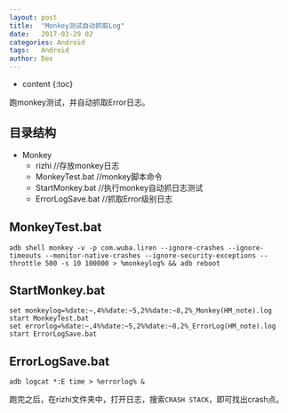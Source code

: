 ```yaml
---
layout: post
title:  "Monkey测试自动抓取Log"
date:   2017-03-29 02
categories: Android
tags:   Android 
author: Dex
---
```


* content
{:toc}


跑monkey测试，并自动抓取Error日志。







## 目录结构 ##

- Monkey
	- rizhi				//存放monkey日志
	- MonkeyTest.bat		//monkey脚本命令
	- StartMonkey.bat	//执行monkey自动抓日志测试
	- ErrorLogSave.bat	//抓取Error级别日志

## MonkeyTest.bat ##

	adb shell monkey -v -p com.wuba.liren --ignore-crashes --ignore-timeouts --monitor-native-crashes --ignore-security-exceptions --throttle 500 -s 10 100000 > %monkeylog% && adb reboot


## StartMonkey.bat ##

	set monkeylog=%date:~,4%%date:~5,2%%date:~8,2%_Monkey(HM_note).log
	start MonkeyTest.bat
	set errorlog=%date:~,4%%date:~5,2%%date:~8,2%_ErrorLog(HM_note).log
	start ErrorLogSave.bat

## ErrorLogSave.bat ##

	adb logcat *:E time > %errorlog% &



跑完之后，在rizhi文件夹中，打开日志，搜索`CRASH STACK`，即可找出crash点。